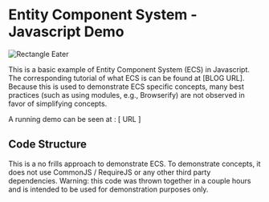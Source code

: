# Entity Component System - Javascript Demo
![Rectangle Eater](https://s3.amazonaws.com/vasir-assets/rectangle-eater/rectangleeater.gif)

This is a basic example of Entity Component System (ECS) in Javascript. The corresponding tutorial of what ECS is can be found at [BLOG URL]. Because this is used to demonstrate ECS specific concepts, many best practices (such as using modules, e.g., Browserify) are not observed in favor of simplifying concepts.

A running demo can be seen at : [ URL ]

## Code Structure
This is a no frills approach to demonstrate ECS. To demonstrate concepts, it does not use CommonJS / RequireJS or any other third party dependencies. Warning: this code was thrown together in a couple hours and is intended to be used for demonstration purposes only.
